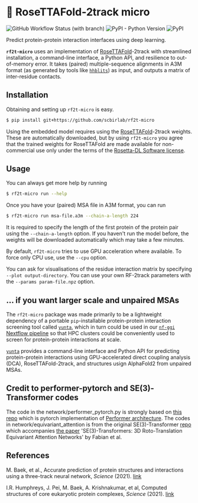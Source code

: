 # 🌹 RoseTTAFold-2track micro 

![GitHub Workflow Status (with branch)](https://img.shields.io/github/actions/workflow/status/scbirlab/rf2t-micro/python-publish.yml)
![PyPI - Python Version](https://img.shields.io/pypi/pyversions/rf2t-micro)
![PyPI](https://img.shields.io/pypi/v/rf2t-micro)

Predict protein-protein interaction interfaces using deep learning.

**`rf2t-micro`** uses an implementation of [RoseTTAFold](https://github.com/RosettaCommons/RoseTTAFold)-2track with streamlined installation, a command-line interface, a Python API, and resilience to out-of-memory error. It takes (paired) multiple-sequence alignments in A3M format (as generated by tools like [`hhblits`](https://github.com/soedinglab/hh-suite)) as input, and outputs a matrix of inter-residue contacts.

## Installation

Obtaining and setting up `rf2t-micro` is easy.

```bash
$ pip install git+https://github.com/scbirlab/rf2t-micro
```

Using the embedded model requires using the [RoseTTAFold](https://github.com/RosettaCommons/RoseTTAFold)-2track weights. These are automatically downloaded, but by using `rf2t-micro` you agree that the trained weights for RoseTTAFold are made available for non-commercial use only under the terms of the [Rosetta-DL Software license](https://files.ipd.uw.edu/pub/RoseTTAFold/Rosetta-DL_LICENSE.txt).


## Usage

You can always get more help by running

```bash
$ rf2t-micro run --help
```

Once you have your (paired) MSA file in A3M format, you can run

```bash
$ rf2t-micro run msa-file.a3m --chain-a-length 224
```

It is required to specify the length of the first protein of the protein pair using the `--chain-a-length` option. If you haven't run the model before, the weights will be downloaded automatically which may take a few minutes.

By default, `rf2t-micro` tries to use GPU acceleration where available. To force only CPU use, use the `--cpu` option.

You can ask for visualisations of the residue interaction matrix by specifying `--plot output-directory`. You can use your own RF-2track parameters with the `--params param-file.npz` option.

## ... if you want larger scale and unpaired MSAs

The `rf2t-micro` package was made primarily to be a lightweight dependency of a portable `pip`-installable protein-protein interaction screening tool called [`yunta`](https://github.com/scbirlab/yunta), which in turn could be used in our [`nf-ggi` Nextflow pipeline](https://github.com/scbirlab/nf-ggi) so that HPC clusters could be conveniently used to screen for protein-protein interactions at scale. 

[`yunta`](https://github.com/scbirlab/yunta) provides a command-line interface and Python API for predicting protein-protein interactions using GPU-accelerated direct coupling analysis (DCA), RoseTTAFold-2track, and structures usign AlphaFold2 from unpaired MSAs. 

## Credit to performer-pytorch and SE(3)-Transformer codes

The code in the network/performer_pytorch.py is strongly based on [this repo](https://github.com/lucidrains/performer-pytorch) which is pytorch implementation of [Performer architecture](https://arxiv.org/abs/2009.14794).
The codes in network/equivariant_attention is from the original SE(3)-Transformer [repo](https://github.com/FabianFuchsML/se3-transformer-public) which accompanies [the paper](https://arxiv.org/abs/2006.10503) 'SE(3)-Transformers: 3D Roto-Translation Equivariant Attention Networks' by Fabian et al.


## References

M. Baek, et al., Accurate prediction of protein structures and interactions using a three-track neural network, _Science_ (2021). [link](https://www.science.org/doi/10.1126/science.abj8754)

I.R. Humphreys, J. Pei, M. Baek, A. Krishnakumar, et al, Computed structures of core eukaryotic protein complexes, _Science_ (2021). [link](https://www.science.org/doi/10.1126/science.abm4805)